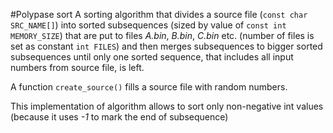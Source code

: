 #Polypase sort
A sorting algorithm that divides a source file (`const char SRC_NAME[]`) into sorted subsequences (sized by value of `const int MEMORY_SIZE`) that are put to files *A.bin*, *B.bin*, *C.bin* etc. (number of files is set as constant `int FILES`) and then merges subsequences to bigger sorted subsequences until only one sorted sequence, that includes all input numbers from source file, is left.

A function `create_source()` fills a source file with random numbers.

This implementation of algorithm allows to sort only non-negative int values (because it uses *-1* to mark the end of subsequence)  